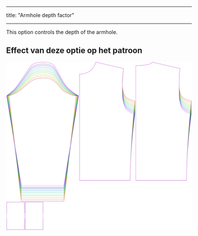 - - -
title: "Armhole depth factor"
- - -

This option controls the depth of the armhole.

## Effect van deze optie op het patroon

![This image shows the effect of this option by superimposing several variants that have a different value for this option](sven_armholedepthfactor_sample.svg "Effect of this option on the pattern")
